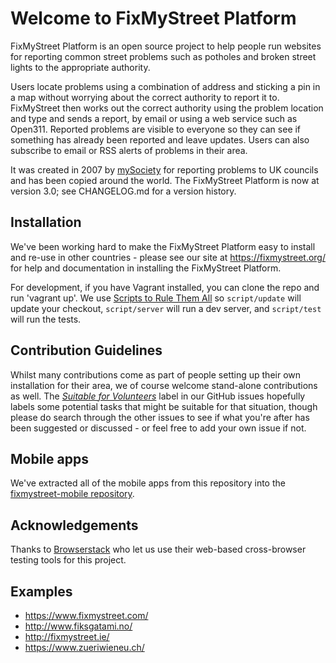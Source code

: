 # Welcome to FixMyStreet Platform

FixMyStreet Platform is an open source project to help people run websites for
reporting common street problems such as potholes and broken street lights to
the appropriate authority.

Users locate problems using a combination of address and sticking a pin
in a map without worrying about the correct authority to report it to.
FixMyStreet then works out the correct authority using the problem location and
type and sends a report, by email or using a web service such as Open311.
Reported problems are visible to everyone so they can see if something has
already been reported and leave updates. Users can also subscribe to email or
RSS alerts of problems in their area.

It was created in 2007 by [mySociety](https://www.mysociety.org/) for reporting
problems to UK councils and has been copied around the world. The FixMyStreet
Platform is now at version 3.0; see CHANGELOG.md for a version history.

## Installation

We've been working hard to make the FixMyStreet Platform easy to install and
re-use in other countries - please see our site at <https://fixmystreet.org/>
for help and documentation in installing the FixMyStreet Platform.

For development, if you have Vagrant installed, you can clone the repo and run
'vagrant up'. We use [Scripts to Rule Them All](https://githubengineering.com/scripts-to-rule-them-all/)
so `script/update` will update your checkout, `script/server` will run a dev
server, and `script/test` will run the tests.

## Contribution Guidelines

Whilst many contributions come as part of people setting up their own
installation for their area, we of course welcome stand-alone contributions as
well. The [*Suitable for
Volunteers*](https://github.com/mysociety/fixmystreet/labels/Suitable%20for%20Volunteers)
label in our GitHub issues hopefully labels some potential tasks that might be
suitable for that situation, though please do search through the other issues
to see if what you're after has been suggested or discussed - or feel free to
add your own issue if not.

## Mobile apps

We've extracted all of the mobile apps from this repository into the
[fixmystreet-mobile repository](https://github.com/mysociety/fixmystreet-mobile).

## Acknowledgements

Thanks to [Browserstack](https://www.browserstack.com/) who let us use their
web-based cross-browser testing tools for this project.

## Examples

* <https://www.fixmystreet.com/>
* <http://www.fiksgatami.no/>
* <http://fixmystreet.ie/>
* <https://www.zueriwieneu.ch/>
